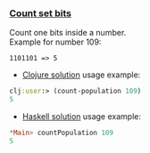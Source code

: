 ### <ins>Count set bits</ins>

Count one bits inside a number.   
Example for number 109:
```
1101101 => 5
```

- [Clojure solution](solution.clj) usage example:
```clojure
clj:user:> (count-population 109)
5
```
- [Haskell solution](Solution.hs) usage example:
```haskell
*Main> countPopulation 109
5 
```
